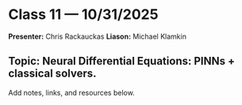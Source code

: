 # Class 11 — 10/31/2025

**Presenter:** Chris Rackauckas
**Liason:** Michael Klamkin

**Topic:** Neural Differential Equations: PINNs + classical solvers.
---

Add notes, links, and resources below.

